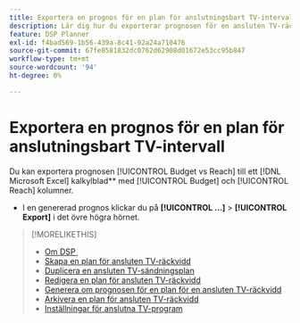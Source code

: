 ```yaml
---
title: Exportera en prognos för en plan för anslutningsbart TV-intervall
description: Lär dig hur du exporterar prognosen för en ansluten TV-räckvidd.
feature: DSP Planner
exl-id: f4bad569-1b56-439a-8c41-92a24a710476
source-git-commit: 67fe8581832dc0762d62908d01672e53cc95b847
workflow-type: tm+mt
source-wordcount: '94'
ht-degree: 0%

---
```


# Exportera en prognos för en plan för anslutningsbart TV-intervall

Du kan exportera prognosen [!UICONTROL Budget vs Reach] till ett [!DNL Microsoft Excel] kalkylblad** med [!UICONTROL Budget] och [!UICONTROL Reach] kolumner.

* I en genererad prognos klickar du på **[!UICONTROL ...]** > **[!UICONTROL Export]** i det övre högra hörnet.

>[!MORELIKETHIS]
>
>* [Om DSP &#x200B;](planner-about.md)
>* [Skapa en plan för ansluten TV-räckvidd](planner-create.md)
>* [Duplicera en ansluten TV-sändningsplan](planner-duplicate.md)
>* [Redigera en plan för ansluten TV-räckvidd](planner-edit.md)
>* [Generera om prognosen för en plan för en ansluten TV-räckvidd](planner-forecast.md)
>* [Arkivera en plan för ansluten TV-räckvidd](planner-archive.md)
>* [Inställningar för anslutna TV-program &#x200B;](planner-settings.md)
